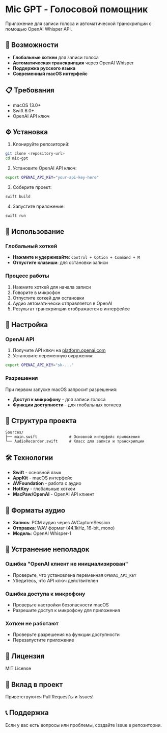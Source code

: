 # Mic GPT - Голосовой помощник

Приложение для записи голоса и автоматической транскрипции с помощью OpenAI Whisper API.

## 🚀 Возможности

- **Глобальные хоткеи** для записи голоса
- **Автоматическая транскрипция** через OpenAI Whisper
- **Поддержка русского языка**
- **Современный macOS интерфейс**

## 📋 Требования

- macOS 13.0+
- Swift 6.0+
- OpenAI API ключ

## ⚙️ Установка

1. Клонируйте репозиторий:
```bash
git clone <repository-url>
cd mic-gpt
```

2. Установите OpenAI API ключ:
```bash
export OPENAI_API_KEY="your-api-key-here"
```

3. Соберите проект:
```bash
swift build
```

4. Запустите приложение:
```bash
swift run
```

## 🎯 Использование

### Глобальный хоткей
- **Нажмите и удерживайте**: `Control + Option + Command + M`
- **Отпустите клавиши**: для остановки записи

### Процесс работы
1. Нажмите хоткей для начала записи
2. Говорите в микрофон
3. Отпустите хоткей для остановки
4. Аудио автоматически отправляется в OpenAI
5. Результат транскрипции отображается в интерфейсе

## 🔧 Настройка

### OpenAI API
1. Получите API ключ на [platform.openai.com](https://platform.openai.com)
2. Установите переменную окружения:
```bash
export OPENAI_API_KEY="sk-..."
```

### Разрешения
При первом запуске macOS запросит разрешения:
- **Доступ к микрофону** - для записи голоса
- **Функции доступности** - для глобальных хоткеев

## 📁 Структура проекта

```
Sources/
├── main.swift              # Основной интерфейс приложения
└── AudioRecorder.swift     # Класс для записи и транскрипции
```

## 🛠️ Технологии

- **Swift** - основной язык
- **AppKit** - macOS интерфейс
- **AVFoundation** - работа с аудио
- **HotKey** - глобальные хоткеи
- **MacPaw/OpenAI** - OpenAI API клиент

## 📝 Форматы аудио

- **Запись**: PCM аудио через AVCaptureSession
- **Отправка**: WAV формат (44.1kHz, 16-bit, mono)
- **Модель**: OpenAI Whisper-1

## 🚨 Устранение неполадок

### Ошибка "OpenAI клиент не инициализирован"
- Проверьте, что установлена переменная `OPENAI_API_KEY`
- Убедитесь, что API ключ действителен

### Ошибка доступа к микрофону
- Проверьте настройки безопасности macOS
- Разрешите доступ к микрофону для приложения

### Хоткеи не работают
- Проверьте разрешения на функции доступности
- Перезапустите приложение

## 📄 Лицензия

MIT License

## 🤝 Вклад в проект

Приветствуются Pull Request'ы и Issues!

## 📞 Поддержка

Если у вас есть вопросы или проблемы, создайте Issue в репозитории.
